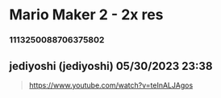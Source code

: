 # Mario Maker 2 - 2x res
### 1113250088706375802
## jediyoshi (jediyoshi) 05/30/2023 23:38 

> https://www.youtube.com/watch?v=teInALJAgos


